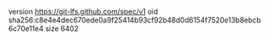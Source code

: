 version https://git-lfs.github.com/spec/v1
oid sha256:c8e4e4dec670ede0a9f25414b93cf92b48d0d6154f7520e13b8ebcb6c70e11e4
size 6402
